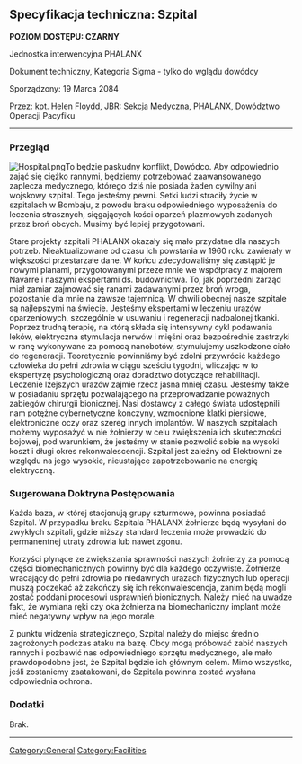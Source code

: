 ## Specyfikacja techniczna: Szpital

**POZIOM DOSTĘPU: CZARNY**

Jednostka interwencyjna PHALANX

Dokument techniczny, Kategoria Sigma - tylko do wglądu dowódcy

Sporządzony: 19 Marca 2084

Przez: kpt. Helen Floydd, JBR: Sekcja Medyczna, PHALANX, Dowództwo
Operacji Pacyfiku

------------------------------------------------------------------------

### Przegląd

![](Hospital.png "Hospital.png")To będzie paskudny konflikt, Dowódco.
Aby odpowiednio zająć się ciężko rannymi, będziemy potrzebować
zaawansowanego zaplecza medycznego, którego dziś nie posiada żaden
cywilny ani wojskowy szpital. Tego jesteśmy pewni. Setki ludzi straciły
życie w szpitalach w Bombaju, z powodu braku odpowiedniego wyposażenia
do leczenia strasznych, sięgających kości oparzeń plazmowych zadanych
przez broń obcych. Musimy być lepiej przygotowani.

Stare projekty szpitali PHALANX okazały się mało przydatne dla naszych
potrzeb. Nieaktualizowane od czasu ich powstania w 1960 roku zawierały w
większości przestarzałe dane. W końcu zdecydowaliśmy się zastąpić je
nowymi planami, przygotowanymi przeze mnie we współpracy z majorem
Navarre i naszymi ekspertami ds. budownictwa. To, jak poprzedni zarząd
miał zamiar zajmować się ranami zadawanymi przez broń wroga, pozostanie
dla mnie na zawsze tajemnicą. W chwili obecnej nasze szpitale są
najlepszymi na świecie. Jesteśmy ekspertami w leczeniu urazów
oparzeniowych, szczególnie w usuwaniu i regeneracji nadpalonej tkanki.
Poprzez trudną terapię, na którą składa się intensywny cykl podawania
leków, elektryczna stymulacja nerwów i mięśni oraz bezpośrednie
zastrzyki w ranę wykonywane za pomocą nanobotów, stymulujemy uszkodzone
ciało do regeneracji. Teoretycznie powinniśmy być zdolni przywrócić
każdego człowieka do pełni zdrowia w ciągu sześciu tygodni, wliczając w
to ekspertyzę psychologiczną oraz doradztwo dotyczące rehabilitacji.
Leczenie lżejszych urazów zajmie rzecz jasna mniej czasu. Jesteśmy także
w posiadaniu sprzętu pozwalającego na przeprowadzanie poważnych zabiegów
chirurgii bionicznej. Nasi dostawcy z całego świata udostępnili nam
potężne cybernetyczne kończyny, wzmocnione klatki piersiowe,
elektroniczne oczy oraz szereg innych implantów. W naszych szpitalach
możemy wyposażyć w nie żołnierzy w celu zwiększenia ich skuteczności
bojowej, pod warunkiem, że jesteśmy w stanie pozwolić sobie na wysoki
koszt i długi okres rekonwalescencji. Szpital jest zależny od Elektrowni
ze względu na jego wysokie, nieustające zapotrzebowanie na energię
elektryczną.

### Sugerowana Doktryna Postępowania

Każda baza, w której stacjonują grupy szturmowe, powinna posiadać
Szpital. W przypadku braku Szpitala PHALANX żołnierze będą wysyłani do
zwykłych szpitali, gdzie niższy standard leczenia może prowadzić do
permanentnej utraty zdrowia lub nawet zgonu.

Korzyści płynące ze zwiększania sprawności naszych żołnierzy za pomocą
części biomechanicznych powinny być dla każdego oczywiste. Żołnierze
wracający do pełni zdrowia po niedawnych urazach fizycznych lub operacji
muszą poczekać aż zakończy się ich rekonwalescencja, zanim będą mogli
zostać poddani procesowi usprawnień bionicznych. Należy mieć na uwadze
fakt, że wymiana ręki czy oka żołnierza na biomechaniczny implant może
mieć negatywny wpływ na jego morale.

Z punktu widzenia strategicznego, Szpital należy do miejsc średnio
zagrożonych podczas ataku na bazę. Obcy mogą próbować zabić naszych
rannych i pozbawić nas odpowiedniego sprzętu medycznego, ale mało
prawdopodobne jest, że Szpital będzie ich głównym celem. Mimo wszystko,
jeśli zostaniemy zaatakowani, do Szpitala powinna zostać wysłana
odpowiednia ochrona.

### Dodatki

Brak.

------------------------------------------------------------------------

[Category:General](Category:General "wikilink")
[Category:Facilities](Category:Facilities "wikilink")